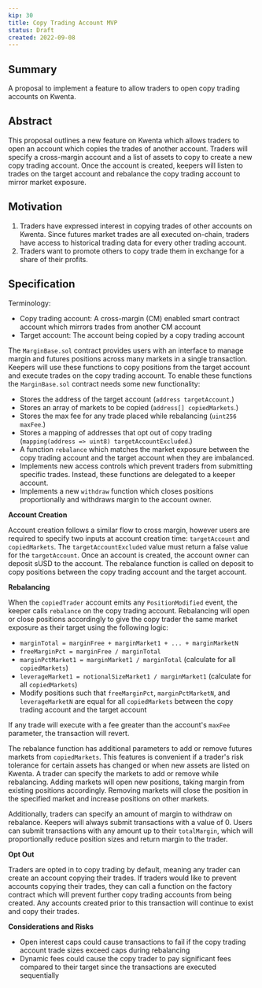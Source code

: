```yaml
---
kip: 30
title: Copy Trading Account MVP
status: Draft
created: 2022-09-08
---
```


## Summary

A proposal to implement a feature to allow traders to open copy trading accounts on Kwenta.

## Abstract

This proposal outlines a new feature on Kwenta which allows traders to open an account which copies the trades of another account. Traders will specify a cross-margin account and a list of assets to copy to create a new copy trading account. Once the account is created, keepers will listen to trades on the target account and rebalance the copy trading account to mirror market exposure.

## Motivation

1. Traders have expressed interest in copying trades of other accounts on Kwenta. Since futures market trades are all executed on-chain, traders have access to historical trading data for every other trading account.
2. Traders want to promote others to copy trade them in exchange for a share of their profits.

## Specification

Terminology:

- Copy trading account: A cross-margin (CM) enabled smart contract account which mirrors trades from another CM account
- Target account: The account being copied by a copy trading account

The `MarginBase.sol` contract provides users with an interface to manage margin and futures positions across many markets in a single transaction. Keepers will use these functions to copy positions from the target account and execute trades on the copy trading account. To enable these functions the `MarginBase.sol` contract needs some new functionality:

- Stores the address of the target account (`address targetAccount`.)
- Stores an array of markets to be copied (`address[] copiedMarkets`.)
- Stores the max fee for any trade placed while rebalancing (`uint256 maxFee`.)
- Stores a mapping of addresses that opt out of copy trading (`mapping(address => uint8) targetAccountExcluded`.)
- A function `rebalance` which matches the market exposure between the copy trading account and the target account when they are imbalanced.
- Implements new access controls which prevent traders from submitting specific trades. Instead, these functions are delegated to a keeper account.
- Implements a new `withdraw` function which closes positions proportionally and withdraws margin to the account owner.

**Account Creation**

Account creation follows a similar flow to cross margin, however users are required to specify two inputs at account creation time: `targetAccount` and `copiedMarkets`. The `targetAccountExcluded` value must return a false value for the `targetAccount`. Once an account is created, the account owner can deposit sUSD to the account. The rebalance function is called on deposit to copy positions between the copy trading account and the target account.

**Rebalancing**

When the `copiedTrader` account emits any `PositionModified` event, the keeper calls `rebalance` on the copy trading account. Rebalancing will open or close positions accordingly to give the copy trader the same market exposure as their target using the following logic:

- `marginTotal = marginFree + marginMarket1 + ... + marginMarketN`
- `freeMarginPct = marginFree / marginTotal`
- `marginPctMarket1 = marginMarket1 / marginTotal` (calculate for all `copiedMarkets`)
- `leverageMarket1 = notionalSizeMarket1 / marginMarket1` (calculate for all `copiedMarkets`)
- Modify positions such that `freeMarginPct`, `marginPctMarketN`, and `leverageMarketN` are equal for all `copiedMarkets` between the copy trading account and the target account

If any trade will execute with a fee greater than the account's `maxFee` parameter, the transaction will revert.

The rebalance function has additional parameters to add or remove futures markets from `copiedMarkets`. This features is convenient if a trader's risk tolerance for certain assets has changed or when new assets are listed on Kwenta. A trader can specify the markets to add or remove while rebalancing. Adding markets will open new positions, taking margin from existing positions accordingly. Removing markets will close the position in the specified market and increase positions on other markets.

Additionally, traders can specify an amount of margin to withdraw on rebalance. Keepers will always submit transactions with a value of 0. Users can submit transactions with any amount up to their `totalMargin`, which will proportionally reduce position sizes and return margin to the trader.

**Opt Out**

Traders are opted in to copy trading by default, meaning any trader can create an account copying their trades. If traders would like to prevent accounts copying their trades, they can call a function on the factory contract which will prevent further copy trading accounts from being created. Any accounts created prior to this transaction will continue to exist and copy their trades.

**Considerations and Risks**

- Open interest caps could cause transactions to fail if the copy trading account trade sizes exceed caps during rebalancing
- Dynamic fees could cause the copy trader to pay significant fees compared to their target since the transactions are executed sequentially


